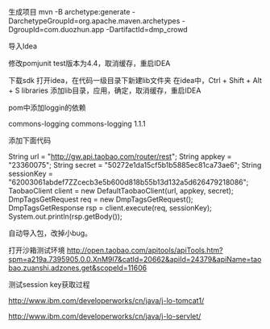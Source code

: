 生成项目
mvn -B archetype:generate   -DarchetypeGroupId=org.apache.maven.archetypes   -DgroupId=com.duozhun.app   -DartifactId=dmp_crowd

导入Idea

修改pomjunit test版本为4.4，取消缓存，重启IDEA

下载sdk
打开idea，在代码一级目录下新建lib文件夹
在idea中，Ctrl + Shift + Alt + S
libraries 添加lib目录，应用，确定，取消缓存，重启IDEA

pom中添加loggin的依赖
<!-- https://mvnrepository.com/artifact/commons-logging/commons-logging -->
<dependency>
    <groupId>commons-logging</groupId>
    <artifactId>commons-logging</artifactId>
    <version>1.1.1</version>
</dependency>


添加下面代码

String url = "http://gw.api.taobao.com/router/rest";
String appkey = "23360075";
String secret = "50272e1da15cf5b1b5885ec81ca73ae6";
String sessionKey = "62003061abdef7ZZcecb3e5b600d818b55b13d132a5d626479218086";
TaobaoClient client = new DefaultTaobaoClient(url, appkey, secret);
DmpTagsGetRequest req = new DmpTagsGetRequest();
DmpTagsGetResponse rsp = client.execute(req, sessionKey);
System.out.println(rsp.getBody());

自动导入包，改掉小bug。

打开沙箱测试环境
http://open.taobao.com/apitools/apiTools.htm?spm=a219a.7395905.0.0.XnM9l7&catId=20662&apiId=24379&apiName=taobao.zuanshi.adzones.get&scopeId=11606

测试session key获取过程


http://www.ibm.com/developerworks/cn/java/j-lo-tomcat1/

http://www.ibm.com/developerworks/cn/java/j-lo-servlet/

